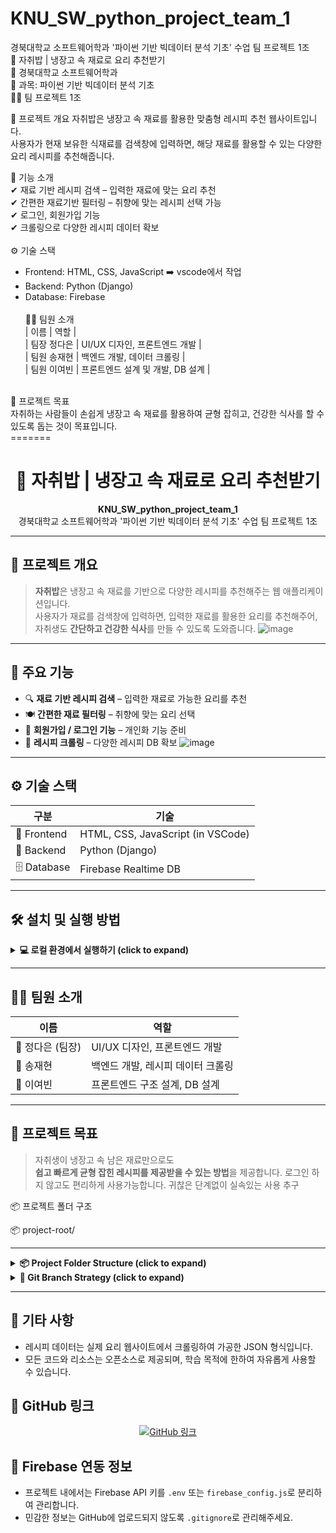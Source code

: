 
# KNU_SW_python_project_team_1
경북대학교 소프트웨어학과 '파이썬 기반 빅데이터 분석 기초' 수업 팀 프로젝트 1조<br>
🍚 자취밥 | 냉장고 속 재료로 요리 추천받기<br>
🏫 경북대학교 소프트웨어학과<br>
📌 과목: 파이썬 기반 빅데이터 분석 기초<br>
🧑‍🍳 팀 프로젝트 1조

📌 프로젝트 개요
자취밥은 냉장고 속 재료를 활용한 맞춤형 레시피 추천 웹사이트입니다.<br>
사용자가 현재 보유한 식재료를 검색창에 입력하면, 해당 재료를 활용할 수 있는 다양한 요리 레시피를 추천해줍니다.<br>

🎯 기능 소개<br>
✔ 재료 기반 레시피 검색 – 입력한 재료에 맞는 요리 추천<br>
✔ 간편한 재료기반 필터링 – 취향에 맞는 레시피 선택 가능<br>
✔ 로그인, 회원가입 기능<br>
✔ 크롤링으로 다양한 레시피 데이터 확보<br>
<br>
⚙️ 기술 스택<br>
- Frontend: HTML, CSS, JavaScript ➡️ vscode에서 작업<br>
- Backend: Python (Django)<br>
- Database: Firebase<br>
  <br>
👨‍💻 팀원 소개<br>
| 이름 | 역할 | <br>
| 팀장 정다은 | UI/UX 디자인, 프론트엔드 개발 | <br>
| 팀원 송재현 | 백엔드 개발, 데이터 크롤링 | <br>
| 팀원 이여빈 | 프론트엔드 설계 및 개발, DB 설계 | <br>
<br>
🚀 프로젝트 목표<br>
자취하는 사람들이 손쉽게 냉장고 속 재료를 활용하여 균형 잡히고, 건강한 식사를 할 수 있도록 돕는 것이 목표입니다.<br>
=======
<h1 align="center">🍚 자취밥 | 냉장고 속 재료로 요리 추천받기</h1>

<p align="center">
  <strong>KNU_SW_python_project_team_1</strong><br>
  경북대학교 소프트웨어학과 '파이썬 기반 빅데이터 분석 기초' 수업 팀 프로젝트 1조
</p>

---

## 📌 프로젝트 개요

> **자취밥**은 냉장고 속 재료를 기반으로 다양한 레시피를 추천해주는 웹 애플리케이션입니다.  
> 사용자가 재료를 검색창에 입력하면, 입력한 재료를 활용한 요리를 추천해주어,  
> 자취생도 **간단하고 건강한 식사**를 만들 수 있도록 도와줍니다.
![image](https://github.com/user-attachments/assets/50fb24f5-8e9d-412f-b713-f7cc4521e020)


---

## 🎯 주요 기능

- 🔍 **재료 기반 레시피 검색** – 입력한 재료로 가능한 요리를 추천
- 🍽️ **간편한 재료 필터링** – 취향에 맞는 요리 선택
- 👤 **회원가입 / 로그인 기능** – 개인화 기능 준비
- 🔄 **레시피 크롤링** – 다양한 레시피 DB 확보
![image](https://github.com/user-attachments/assets/16ad6dfa-dccf-4b57-8483-52c285dbe69d)

---

## ⚙️ 기술 스택

| 구분 | 기술 |
|------|------|
| 🎨 Frontend | HTML, CSS, JavaScript (in VSCode) |
| 🧠 Backend | Python (Django) |
| 🗄️ Database | Firebase Realtime DB |

---

## 🛠 설치 및 실행 방법

<details>
<summary><strong>💻 로컬 환경에서 실행하기 (click to expand)</strong></summary>

### 📁 1. 프로젝트 클론

```bash
git clone https://github.com/stellalee1210/KNU_SW_python_project_team_1.git
cd KNU_SW_python_project_team_1
```
### 🐍 2. 가상환경 설정 및 패키지 설치

```bash
# 가상환경 생성

python -m venv venv

# 가상환경 활성화
```bash
# Windows
venv\Scripts\activate
# macOS/Linux
source venv/bin/activate
```

# 필수 패키지 설치
```bash
pip install -r requirements.txt
``` 

🔥 3. Firebase 연동 설정
firebase_config.py 파일에 Firebase Admin SDK 키 경로와 DB URL을 설정

```bash
# firebase_config.py 예시
import firebase_admin
from firebase_admin import credentials, db

cred = credentials.Certificate("path/to/your-firebase-adminsdk.json")
firebase_admin.initialize_app(cred, {
    'databaseURL': 'https://your-project-id.firebaseio.com'
})
```

🧠 4. Django 서버 실행
```bash
# 마이그레이션 적용
python manage.py makemigrations
python manage.py migrate

# 개발 서버 실행
python manage.py runserver
```

🌐 5. 웹 접속 및 테스트
- 웹 브라우저에서 [http://127.0.0.1:8000](http://127.0.0.1:8000) 접속
- 메인 페이지 → 재료 검색 → 상세페이지 흐름 확인

</details>

---

## 👨‍💻 팀원 소개

| 이름 | 역할 |
|------|------|
| 👩 정다은 (팀장) | UI/UX 디자인, 프론트엔드 개발 |
| 👨 송재현 | 백엔드 개발, 레시피 데이터 크롤링 |
| 👩 이여빈 | 프론트엔드 구조 설계, DB 설계 |

---

## 🚀 프로젝트 목표

> 자취생이 냉장고 속 남은 재료만으로도  
> **쉽고 빠르게 균형 잡힌 레시피를 제공받을 수 있는 방법**을 제공합니다.
> 로그인 하지 않고도 편리하게 사용가능합니다.
> 귀찮은 단계없이 실속있는 사용 추구

📦 프로젝트 폴더 구조 

📦 project-root/
<hr>

<details>
  <summary><strong>📦 Project Folder Structure (click to expand)</strong></summary>

  <pre>

📦 project-root/
├── .idea/                        # PyCharm 프로젝트 설정
├── RecipeDetail/                 # 레시피 상세 페이지 UI
│   ├── RecipeDetail.css
│   ├── RecipeDetail.html
│   └── RecipeDetail.js
├── __pycache__/                  # 파이썬 캐시 파일
├── loginPage/                    # 로그인 페이지 UI
│   ├── login.css
│   ├── login.html
│   └── login.js
├── mainPage/                     # 메인 페이지 UI 및 이미지
│   ├── main.css
│   ├── main.html
│   ├── main.js
│   ├── profile_jde.png
│   ├── profile_sjh.png
│   └── profile_ybl.png
├── recipes/                      # 레시피 관련 Django 앱
│   ├── __pycache__/
│   ├── migrations/
│   ├── __init__.py
│   ├── apps.py
│   ├── urls.py
│   └── views.py
├── searchPage/                   # 검색 결과 페이지 UI
│   ├── search.css
│   ├── search.html
│   └── search.js
├── signupPage/                   # 회원가입 페이지 UI
│   ├── signup.css
│   ├── signup.html
│   └── signup.js
├── user_auth_project/            # Django 프로젝트 설정
│   ├── __pycache__/
│   ├── __init__.py
│   ├── asgi.py
│   ├── settings.py
│   ├── urls.py
│   └── wsgi.py
├── users/                        # 사용자 인증 관련 Django 앱
│   ├── __pycache__/
│   ├── migrations/
│   ├── __init__.py
│   ├── apps.py
│   ├── forms.py
│   ├── serializers.py
│   ├── urls.py
│   └── views.py
├── .gitignore                    # Git 무시 목록 설정
├── README.md                     # 프로젝트 설명 문서
├── firebase_config.py            # Firebase 연동 설정
├── launch.json                   # VSCode 실행 환경 설정
├── manage.py                     # Django 관리 명령어 실행 스크립트
├── structure_back.txt            # 백엔드 구조 요약
├── structure_check.txt           # 체크리스트 및 구조 확인
└── test.js                       # 초기 테스트용 JS 파일

  </pre>
</details>

<details>
<summary><strong>🌿 Git Branch Strategy (click to expand)</strong></summary>

<!-- ✅ 브랜치 소개 -->

<table>
  <thead>
    <tr>
      <th>Branch</th>
      <th>설명</th>
      <th>상태</th>
      <th>작성자</th>
    </tr>
  </thead>
  <tbody>
    <!-- ✅ 브랜치 -->
    <tr><td><code>main</code></td><td>최종 통합된 배포 코드</td><td>✅ 유지</td><td>-</td></tr>
    <tr><td><code>RecipeDetail</code></td><td>레시피 상세페이지 + 정다은 작업 전체 포함</td><td>✅ 유지</td><td>정다은</td></tr>
    <tr><td><code>SignInUpAPI</code></td><td>최종 로그인/회원가입 API 구현</td><td>✅ 유지</td><td>송재현</td></tr>
    <tr><td><code>crawling</code></td><td>전처리된 '만개의 레시피' 크롤링 데이터</td><td>✅ 유지</td><td>송재현</td></tr>
    <tr><td><code>develop-merge-test</code></td><td>프론트, 백, API 최종 통합 테스트 브랜치</td><td>✅ 유지</td><td>송재현, 이여빈</td></tr>
    <tr><td><code>development</code></td><td>중간 버전: 프론트엔드 통합 개발</td><td>✅ 유지</td><td>전체</td></tr>
    <tr><td><code>development-back</code></td><td>중간 버전: 백엔드 통합 개발</td><td>✅ 유지</td><td>송재현</td></tr>
    <tr><td><code>firebase_search</code></td><td>검색 기능용 API 개발</td><td>✅ 유지</td><td>송재현</td></tr>
    <tr><td><code>loginPage</code></td><td>로그린/회원가입 UI(버전관리)</td><td>✅ 유지</td><td>정다은</td></tr>
    <tr><td><code>SearchPage</code></td><td>검색페이지</td><td>✅ 유지</td><td>이여빈</td></tr>
  </tbody>
</table>

</details>

<hr>


## 📎 기타 사항

- 레시피 데이터는 실제 요리 웹사이트에서 크롤링하여 가공한 JSON 형식입니다.
- 모든 코드와 리소스는 오픈소스로 제공되며, 학습 목적에 한하여 자유롭게 사용할 수 있습니다.

## 🔗 GitHub 링크

<p align="center">
  <a href="https://github.com/stellalee1210/KNU_SW_python_project_team_1">
    <img src="https://img.shields.io/badge/GitHub-프로젝트-blue?logo=github" alt="GitHub 링크">
  </a>
</p>
  
## 🔐 Firebase 연동 정보

- 프로젝트 내에서는 Firebase API 키를 `.env` 또는 `firebase_config.js`로 분리하여 관리합니다.
- 민감한 정보는 GitHub에 업로드되지 않도록 `.gitignore`로 관리해주세요.

